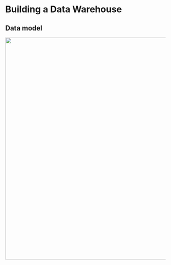 # Building a Data Warehouse
## Data model
<img src="https://github.com/PornpawitSrSWU/swu-ds525/blob/03-building-a-data-warehouse/DataWarehouse16.jpg" height="700" width="1000" >